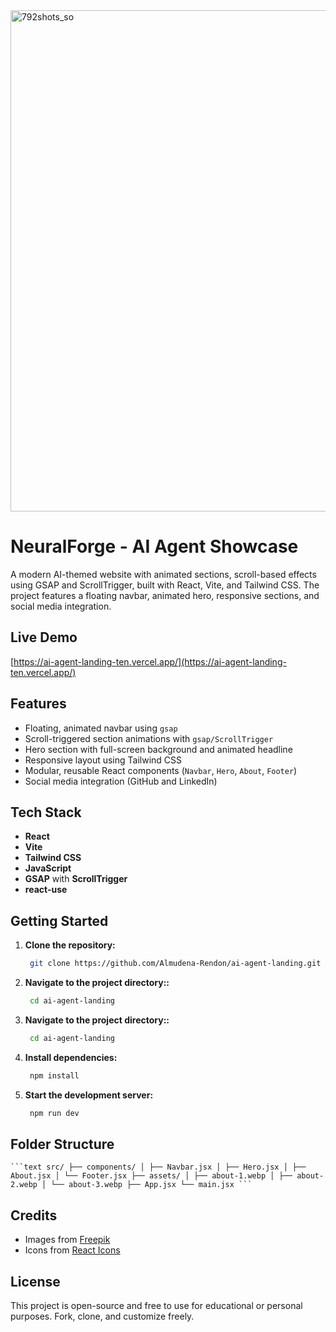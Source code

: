 
<img width="1489" height="802" alt="792shots_so" src="https://github.com/user-attachments/assets/fcc22c5d-8d2f-4f42-b63f-749939b52e62" />


# NeuralForge - AI Agent Showcase

A modern AI-themed website with animated sections, scroll-based effects using GSAP and ScrollTrigger, built with React, Vite, and Tailwind CSS. The project features a floating navbar, animated hero, responsive sections, and social media integration.

## Live Demo

[https://ai-agent-landing-ten.vercel.app/](https://ai-agent-landing-ten.vercel.app/)

## Features

- Floating, animated navbar using `gsap`
- Scroll-triggered section animations with `gsap/ScrollTrigger`
- Hero section with full-screen background and animated headline
- Responsive layout using Tailwind CSS
- Modular, reusable React components (`Navbar`, `Hero`, `About`, `Footer`)
- Social media integration (GitHub and LinkedIn)

## Tech Stack

- **React**
- **Vite**
- **Tailwind CSS**
- **JavaScript**
- **GSAP** with **ScrollTrigger**
- **react-use**

## Getting Started

1. **Clone the repository:**

   ```bash
    git clone https://github.com/Almudena-Rendon/ai-agent-landing.git

1. **Navigate to the project directory::**

   ```bash
    cd ai-agent-landing
2. **Navigate to the project directory::**

   ```bash
    cd ai-agent-landing
   
3. **Install dependencies:**

   ```bash
    npm install

4. **Start the development server:**

   ```bash
    npm run dev

## Folder Structure

<pre><code>```text src/ ├── components/ │ ├── Navbar.jsx │ ├── Hero.jsx │ ├── About.jsx │ └── Footer.jsx ├── assets/ │ ├── about-1.webp │ ├── about-2.webp │ └── about-3.webp ├── App.jsx └── main.jsx ```</code></pre>

## Credits

- Images from [Freepik](https://www.freepik.com/)
- Icons from [React Icons](https://react-icons.github.io/react-icons/)

## License

This project is open-source and free to use for educational or personal purposes. Fork, clone, and customize freely.

